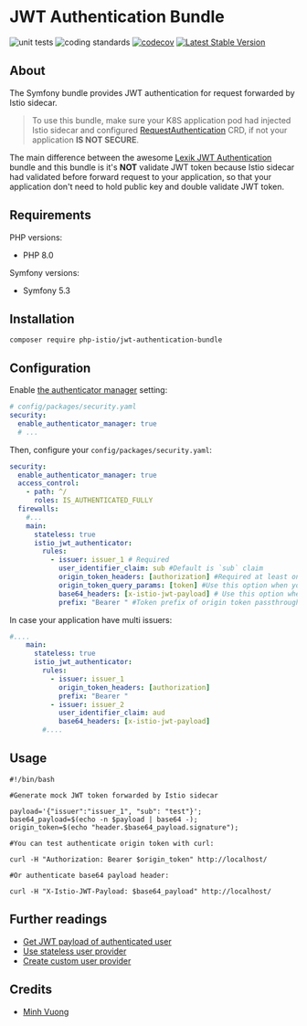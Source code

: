 # JWT Authentication Bundle

![unit tests](https://github.com/php-istio/jwt-authentication-bundle/actions/workflows/unit-tests.yml/badge.svg)
![coding standards](https://github.com/php-istio/jwt-authentication-bundle/actions/workflows/coding-standards.yml/badge.svg)
[![codecov](https://codecov.io/gh/php-istio/jwt-authentication-bundle/branch/main/graph/badge.svg?token=ZVD9RJBHY3)](https://codecov.io/gh/php-istio/jwt-authentication-bundle)
[![Latest Stable Version](http://poser.pugx.org/php-istio/jwt-authentication-bundle/v)](https://packagist.org/packages/php-istio/jwt-authentication-bundle)

## About

The Symfony bundle provides JWT authentication for request forwarded by Istio sidecar. 

> To use this bundle, make sure your K8S application pod had injected Istio sidecar and configured [RequestAuthentication](https://istio.io/latest/docs/reference/config/security/request_authentication/) CRD, if not your application **IS NOT SECURE**.

The main difference between the awesome [Lexik JWT Authentication](https://github.com/lexik/LexikJWTAuthenticationBundle) bundle
and this bundle is it's **NOT** validate JWT token because Istio sidecar had validated before forward request to your application,
so that your application don't need to hold public key and double validate JWT token.

## Requirements

PHP versions:

+ PHP 8.0

Symfony versions:

+ Symfony 5.3

## Installation

```shell
composer require php-istio/jwt-authentication-bundle
```

## Configuration

Enable [the authenticator manager](https://symfony.com/doc/current/security/authenticator_manager.html) setting:

```yaml
# config/packages/security.yaml
security:
  enable_authenticator_manager: true
  # ...
```

Then, configure your `config/packages/security.yaml`:

```yaml
security:
  enable_authenticator_manager: true
  access_control: 
    - path: ^/
      roles: IS_AUTHENTICATED_FULLY
  firewalls:
    #...
    main:
      stateless: true
      istio_jwt_authenticator:
        rules:
          - issuer: issuer_1 # Required
            user_identifier_claim: sub #Default is `sub` claim
            origin_token_headers: [authorization] #Required at least once of `origin_token_headers`, `origin_token_query_params` or `base64_headers`. Use this option when your Istio JWTRule CRD using `forwardOriginalToken`.
            origin_token_query_params: [token] #Use this option when your Istio JWTRule CRD using `forwardOriginalToken` and your JWT token in query param.
            base64_headers: [x-istio-jwt-payload] # Use this option when your Istio JWTRule CRD using `outputPayloadToHeader`.
            prefix: "Bearer " #Token prefix of origin token passthrough by default blank ("") if not set.
```

In case your application have multi issuers:

```yaml
#....
    main:
      stateless: true
      istio_jwt_authenticator:
        rules:
          - issuer: issuer_1
            origin_token_headers: [authorization]
            prefix: "Bearer "
          - issuer: issuer_2
            user_identifier_claim: aud
            base64_headers: [x-istio-jwt-payload]
        #....
```

## Usage

```shell
#!/bin/bash

#Generate mock JWT token forwarded by Istio sidecar

payload='{"issuer":"issuer_1", "sub": "test"}';
base64_payload=$(echo -n $payload | base64 -);
origin_token=$(echo "header.$base64_payload.signature");

#You can test authenticate origin token with curl:

curl -H "Authorization: Bearer $origin_token" http://localhost/

#Or authenticate base64 payload header:

curl -H "X-Istio-JWT-Payload: $base64_payload" http://localhost/
```

## Further readings

+ [Get JWT payload of authenticated user](src/Resources/doc/get-jwt-payload-of-authenticated-user.md)
+ [Use stateless user provider](src/Resources/doc/stateless-user-provider.md)
+ [Create custom user provider](src/Resources/doc/create-custom-user-provider.md)

## Credits

+ [Minh Vuong](https://github.com/vuongxuongminh)